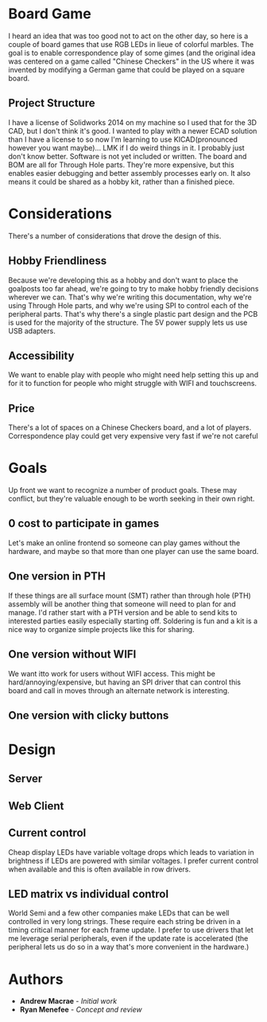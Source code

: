 # Board Game

I heard an idea that was too good not to act on the other day, so here is a couple of board games that use RGB LEDs in lieue of colorful marbles. The goal is to enable correspondence play of some gimes (and the original idea was centered on a game called "Chinese Checkers" in the US where it was invented by modifying a German game that could be played on a square board.

## Project Structure

I have a license of Solidworks 2014 on my machine so I used that for the 3D CAD, but I don't think it's good.
I wanted to play with a newer ECAD solution than I have a license to so now I'm learning to use KICAD(pronounced however you want maybe)... LMK if I do weird things in it. I probably just don't know better.
Software is not yet included or written.
The board and BOM are all for Through Hole parts. They're more expensive, but this enables easier debugging and better assembly processes early on. It also means it could be shared as a hobby kit, rather than a finished piece.

# Considerations

There's a number of considerations that drove the design of this. 

## Hobby Friendliness

Because we're developing this as a hobby and don't want to place the goalposts too far ahead, we're going to try to make hobby friendly decisions wherever we can. That's why we're writing this documentation, why we're using Through Hole parts, and why we're using SPI to control each of the peripheral parts. That's why there's a single plastic part design and the PCB is used for the majority of the structure. The 5V power supply lets us use USB adapters.

## Accessibility

We want to enable play with people who might need help setting this up and for it to function for people who might struggle with WIFI and touchscreens.

## Price

There's a lot of spaces on a Chinese Checkers board, and a lot of players. Correspondence play could get very expensive very fast if we're not careful

# Goals

Up front we want to recognize a number of product goals. These may conflict, but they're valuable enough to be worth seeking in their own right.

## 0 cost to participate in games

Let's make an online frontend so someone can play games without the hardware, and maybe so that more than one player can use the same board.

## One version in PTH

If these things are all surface mount (SMT) rather than through hole (PTH) assembly will be another thing that someone will need to plan for and manage. I'd rather start with a PTH version and be able to send kits to interested parties easily especially starting off. Soldering is fun and a kit is a nice way to organize simple projects like this for sharing.

## One version without WIFI

We want itto work for users without WIFI access. This might be hard/annoying/expensive, but having an SPI driver that can control this board and call in moves through an alternate network is interesting.

## One version with clicky buttons

# Design

## Server

## Web Client

## Current control

Cheap display LEDs have variable voltage drops which leads to variation in brightness if LEDs are powered with similar voltages. I prefer current control when available and this is often available in row drivers.

## LED matrix vs individual control

World Semi and a few other companies make LEDs that can be well controlled in very long strings. These require each string be driven in a timing critical manner for each frame update. I prefer to use drivers that let me leverage serial peripherals, even if the update rate is accelerated (the peripheral lets us do so in a way that's more convenient in the hardware.)

# Authors

* **Andrew Macrae** - *Initial work* 
* **Ryan Menefee** - *Concept and review*

